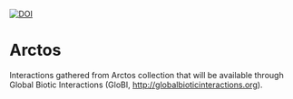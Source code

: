 [![DOI](https://zenodo.org/badge/DOI/10.5281/zenodo.823590.svg)](https://doi.org/10.5281/zenodo.823590)

# Arctos

Interactions gathered from Arctos collection that will be available through Global Biotic Interactions (GloBI, http://globalbioticinteractions.org).
